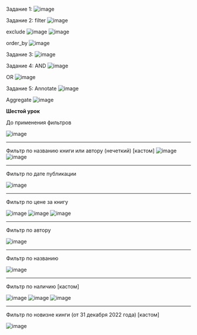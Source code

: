 Задание 1:
 ![image](https://github.com/user-attachments/assets/ce4486b1-d693-41ad-8e3d-15f4e2d73845)

 
Задание 2:
filter
 ![image](https://github.com/user-attachments/assets/7a5e0dbd-3a27-461a-ad51-26983313841d)

exclude
![image](https://github.com/user-attachments/assets/ecccbce0-15fe-4698-a509-51666b6e17f5)
![image](https://github.com/user-attachments/assets/c7f5e524-037d-4282-a0f5-461327549d6e)

order_by
 ![image](https://github.com/user-attachments/assets/ab73fe84-1ce2-4fb0-b08d-bd5027152933)


Задание 3:
 ![image](https://github.com/user-attachments/assets/91cb4245-61d8-429d-9f77-f13a500172aa)

 
Задание 4:
AND 
 ![image](https://github.com/user-attachments/assets/f724af09-7de5-425e-a9c2-fce77b4a524a)

OR
![image](https://github.com/user-attachments/assets/6af7c0ed-2bf6-4f9f-be01-99cdcb26262b)

 
Задание 5:
Annotate
![image](https://github.com/user-attachments/assets/7a5294e4-0456-479b-ba1d-32002a521bc8)

Aggregate
 ![image](https://github.com/user-attachments/assets/2d1720c1-a31d-4b8d-82ca-f8a27aec8c2e)



**Шестой урок**

До применения фильтров

![image](https://github.com/user-attachments/assets/f408784d-38a5-4d58-af51-c0ac23b482bb)


_________________________________________________________________________________________
Фильтр по названию книги или автору (нечеткий) [кастом]
![image](https://github.com/user-attachments/assets/0f3c16f4-26b4-4432-bb5b-b487e2915973)
![image](https://github.com/user-attachments/assets/c36ff198-20fc-41ec-ae6b-d389ee7199e8)




_________________________________________________________________________________________
Фильтр по дате публикации

![image](https://github.com/user-attachments/assets/8b57cd21-98d1-4c32-ab7d-9f48c6394bdd)


_________________________________________________________________________________________
Фильтр по цене за книгу

![image](https://github.com/user-attachments/assets/15e56f9d-0aea-450e-9752-a6b6c285d9cd)
![image](https://github.com/user-attachments/assets/b0b9a92b-62ba-45c7-9e06-6d5e613c7713)
![image](https://github.com/user-attachments/assets/213a0532-4342-4b62-95bc-b979b0f07f0e)


_________________________________________________________________________________________
Фильтр по автору

![image](https://github.com/user-attachments/assets/2bffb2ab-5fb9-4c51-ab8f-4fa9a6fa6c89)



_________________________________________________________________________________________
Фильтр по названию

![image](https://github.com/user-attachments/assets/a37fdf63-2dce-4cd1-9e5e-262e82cc6bdb)


_________________________________________________________________________________________
Фильтр по наличию [кастом]

![image](https://github.com/user-attachments/assets/a0331395-8f52-425d-acd8-804325a7b63a)
![image](https://github.com/user-attachments/assets/f695d6c6-c7e3-44b0-bfa5-86e7457b9b97)
![image](https://github.com/user-attachments/assets/636a0eee-ff67-4899-af6e-34562e2ba909)


_________________________________________________________________________________________
Фильтр по новизне кинги (от 31 декабря 2022 года) [кастом]

![image](https://github.com/user-attachments/assets/72b70717-a53a-4f7c-aeed-d0a0a7bdda27)




